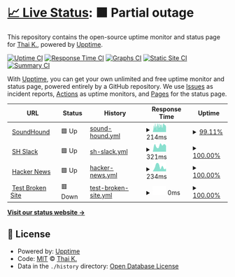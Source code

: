 # [📈 Live Status](https://thaaai.github.io/upptime): <!--live status--> **🟧 Partial outage**

This repository contains the open-source uptime monitor and status page for [Thai K.](https://thaaai.github.io/upptime), powered by [Upptime](https://github.com/upptime/upptime).

[![Uptime CI](https://github.com/thaaai/upptime/workflows/Uptime%20CI/badge.svg)](https://github.com/thaaai/upptime/actions?query=workflow%3A%22Uptime+CI%22)
[![Response Time CI](https://github.com/thaaai/upptime/workflows/Response%20Time%20CI/badge.svg)](https://github.com/thaaai/upptime/actions?query=workflow%3A%22Response+Time+CI%22)
[![Graphs CI](https://github.com/thaaai/upptime/workflows/Graphs%20CI/badge.svg)](https://github.com/thaaai/upptime/actions?query=workflow%3A%22Graphs+CI%22)
[![Static Site CI](https://github.com/thaaai/upptime/workflows/Static%20Site%20CI/badge.svg)](https://github.com/thaaai/upptime/actions?query=workflow%3A%22Static+Site+CI%22)
[![Summary CI](https://github.com/thaaai/upptime/workflows/Summary%20CI/badge.svg)](https://github.com/thaaai/upptime/actions?query=workflow%3A%22Summary+CI%22)

With [Upptime](https://upptime.js.org), you can get your own unlimited and free uptime monitor and status page, powered entirely by a GitHub repository. We use [Issues](https://github.com/thaaai/upptime/issues) as incident reports, [Actions](https://github.com/thaaai/upptime/actions) as uptime monitors, and [Pages](https://thaaai.github.io/upptime) for the status page.

<!--start: status pages-->
<!-- This summary is generated by Upptime (https://github.com/upptime/upptime) -->
<!-- Do not edit this manually, your changes will be overwritten -->
<!-- prettier-ignore -->
| URL | Status | History | Response Time | Uptime |
| --- | ------ | ------- | ------------- | ------ |
| <img alt="" src="https://favicons.githubusercontent.com/www.soundhound.com" height="13"> [SoundHound](https://www.soundhound.com) | 🟩 Up | [sound-hound.yml](https://github.com/thaaai/upptime/commits/HEAD/history/sound-hound.yml) | <details><summary><img alt="Response time graph" src="./graphs/sound-hound/response-time-week.png" height="20"> 214ms</summary><br><a href="https://thaaai.github.io/upptime/history/sound-hound"><img alt="Response time 275" src="https://img.shields.io/endpoint?url=https%3A%2F%2Fraw.githubusercontent.com%2Fthaaai%2Fupptime%2FHEAD%2Fapi%2Fsound-hound%2Fresponse-time.json"></a><br><a href="https://thaaai.github.io/upptime/history/sound-hound"><img alt="24-hour response time 263" src="https://img.shields.io/endpoint?url=https%3A%2F%2Fraw.githubusercontent.com%2Fthaaai%2Fupptime%2FHEAD%2Fapi%2Fsound-hound%2Fresponse-time-day.json"></a><br><a href="https://thaaai.github.io/upptime/history/sound-hound"><img alt="7-day response time 214" src="https://img.shields.io/endpoint?url=https%3A%2F%2Fraw.githubusercontent.com%2Fthaaai%2Fupptime%2FHEAD%2Fapi%2Fsound-hound%2Fresponse-time-week.json"></a><br><a href="https://thaaai.github.io/upptime/history/sound-hound"><img alt="30-day response time 249" src="https://img.shields.io/endpoint?url=https%3A%2F%2Fraw.githubusercontent.com%2Fthaaai%2Fupptime%2FHEAD%2Fapi%2Fsound-hound%2Fresponse-time-month.json"></a><br><a href="https://thaaai.github.io/upptime/history/sound-hound"><img alt="1-year response time 275" src="https://img.shields.io/endpoint?url=https%3A%2F%2Fraw.githubusercontent.com%2Fthaaai%2Fupptime%2FHEAD%2Fapi%2Fsound-hound%2Fresponse-time-year.json"></a></details> | <details><summary><a href="https://thaaai.github.io/upptime/history/sound-hound">99.11%</a></summary><a href="https://thaaai.github.io/upptime/history/sound-hound"><img alt="All-time uptime 99.70%" src="https://img.shields.io/endpoint?url=https%3A%2F%2Fraw.githubusercontent.com%2Fthaaai%2Fupptime%2FHEAD%2Fapi%2Fsound-hound%2Fuptime.json"></a><br><a href="https://thaaai.github.io/upptime/history/sound-hound"><img alt="24-hour uptime 100.00%" src="https://img.shields.io/endpoint?url=https%3A%2F%2Fraw.githubusercontent.com%2Fthaaai%2Fupptime%2FHEAD%2Fapi%2Fsound-hound%2Fuptime-day.json"></a><br><a href="https://thaaai.github.io/upptime/history/sound-hound"><img alt="7-day uptime 99.11%" src="https://img.shields.io/endpoint?url=https%3A%2F%2Fraw.githubusercontent.com%2Fthaaai%2Fupptime%2FHEAD%2Fapi%2Fsound-hound%2Fuptime-week.json"></a><br><a href="https://thaaai.github.io/upptime/history/sound-hound"><img alt="30-day uptime 99.50%" src="https://img.shields.io/endpoint?url=https%3A%2F%2Fraw.githubusercontent.com%2Fthaaai%2Fupptime%2FHEAD%2Fapi%2Fsound-hound%2Fuptime-month.json"></a><br><a href="https://thaaai.github.io/upptime/history/sound-hound"><img alt="1-year uptime 99.70%" src="https://img.shields.io/endpoint?url=https%3A%2F%2Fraw.githubusercontent.com%2Fthaaai%2Fupptime%2FHEAD%2Fapi%2Fsound-hound%2Fuptime-year.json"></a></details>
| <img alt="" src="https://favicons.githubusercontent.com/soundhound.slack.com" height="13"> [SH Slack](https://soundhound.slack.com) | 🟩 Up | [sh-slack.yml](https://github.com/thaaai/upptime/commits/HEAD/history/sh-slack.yml) | <details><summary><img alt="Response time graph" src="./graphs/sh-slack/response-time-week.png" height="20"> 321ms</summary><br><a href="https://thaaai.github.io/upptime/history/sh-slack"><img alt="Response time 283" src="https://img.shields.io/endpoint?url=https%3A%2F%2Fraw.githubusercontent.com%2Fthaaai%2Fupptime%2FHEAD%2Fapi%2Fsh-slack%2Fresponse-time.json"></a><br><a href="https://thaaai.github.io/upptime/history/sh-slack"><img alt="24-hour response time 222" src="https://img.shields.io/endpoint?url=https%3A%2F%2Fraw.githubusercontent.com%2Fthaaai%2Fupptime%2FHEAD%2Fapi%2Fsh-slack%2Fresponse-time-day.json"></a><br><a href="https://thaaai.github.io/upptime/history/sh-slack"><img alt="7-day response time 321" src="https://img.shields.io/endpoint?url=https%3A%2F%2Fraw.githubusercontent.com%2Fthaaai%2Fupptime%2FHEAD%2Fapi%2Fsh-slack%2Fresponse-time-week.json"></a><br><a href="https://thaaai.github.io/upptime/history/sh-slack"><img alt="30-day response time 308" src="https://img.shields.io/endpoint?url=https%3A%2F%2Fraw.githubusercontent.com%2Fthaaai%2Fupptime%2FHEAD%2Fapi%2Fsh-slack%2Fresponse-time-month.json"></a><br><a href="https://thaaai.github.io/upptime/history/sh-slack"><img alt="1-year response time 283" src="https://img.shields.io/endpoint?url=https%3A%2F%2Fraw.githubusercontent.com%2Fthaaai%2Fupptime%2FHEAD%2Fapi%2Fsh-slack%2Fresponse-time-year.json"></a></details> | <details><summary><a href="https://thaaai.github.io/upptime/history/sh-slack">100.00%</a></summary><a href="https://thaaai.github.io/upptime/history/sh-slack"><img alt="All-time uptime 100.00%" src="https://img.shields.io/endpoint?url=https%3A%2F%2Fraw.githubusercontent.com%2Fthaaai%2Fupptime%2FHEAD%2Fapi%2Fsh-slack%2Fuptime.json"></a><br><a href="https://thaaai.github.io/upptime/history/sh-slack"><img alt="24-hour uptime 100.00%" src="https://img.shields.io/endpoint?url=https%3A%2F%2Fraw.githubusercontent.com%2Fthaaai%2Fupptime%2FHEAD%2Fapi%2Fsh-slack%2Fuptime-day.json"></a><br><a href="https://thaaai.github.io/upptime/history/sh-slack"><img alt="7-day uptime 100.00%" src="https://img.shields.io/endpoint?url=https%3A%2F%2Fraw.githubusercontent.com%2Fthaaai%2Fupptime%2FHEAD%2Fapi%2Fsh-slack%2Fuptime-week.json"></a><br><a href="https://thaaai.github.io/upptime/history/sh-slack"><img alt="30-day uptime 100.00%" src="https://img.shields.io/endpoint?url=https%3A%2F%2Fraw.githubusercontent.com%2Fthaaai%2Fupptime%2FHEAD%2Fapi%2Fsh-slack%2Fuptime-month.json"></a><br><a href="https://thaaai.github.io/upptime/history/sh-slack"><img alt="1-year uptime 100.00%" src="https://img.shields.io/endpoint?url=https%3A%2F%2Fraw.githubusercontent.com%2Fthaaai%2Fupptime%2FHEAD%2Fapi%2Fsh-slack%2Fuptime-year.json"></a></details>
| <img alt="" src="https://favicons.githubusercontent.com/news.ycombinator.com" height="13"> [Hacker News](https://news.ycombinator.com) | 🟩 Up | [hacker-news.yml](https://github.com/thaaai/upptime/commits/HEAD/history/hacker-news.yml) | <details><summary><img alt="Response time graph" src="./graphs/hacker-news/response-time-week.png" height="20"> 234ms</summary><br><a href="https://thaaai.github.io/upptime/history/hacker-news"><img alt="Response time 264" src="https://img.shields.io/endpoint?url=https%3A%2F%2Fraw.githubusercontent.com%2Fthaaai%2Fupptime%2FHEAD%2Fapi%2Fhacker-news%2Fresponse-time.json"></a><br><a href="https://thaaai.github.io/upptime/history/hacker-news"><img alt="24-hour response time 354" src="https://img.shields.io/endpoint?url=https%3A%2F%2Fraw.githubusercontent.com%2Fthaaai%2Fupptime%2FHEAD%2Fapi%2Fhacker-news%2Fresponse-time-day.json"></a><br><a href="https://thaaai.github.io/upptime/history/hacker-news"><img alt="7-day response time 234" src="https://img.shields.io/endpoint?url=https%3A%2F%2Fraw.githubusercontent.com%2Fthaaai%2Fupptime%2FHEAD%2Fapi%2Fhacker-news%2Fresponse-time-week.json"></a><br><a href="https://thaaai.github.io/upptime/history/hacker-news"><img alt="30-day response time 283" src="https://img.shields.io/endpoint?url=https%3A%2F%2Fraw.githubusercontent.com%2Fthaaai%2Fupptime%2FHEAD%2Fapi%2Fhacker-news%2Fresponse-time-month.json"></a><br><a href="https://thaaai.github.io/upptime/history/hacker-news"><img alt="1-year response time 264" src="https://img.shields.io/endpoint?url=https%3A%2F%2Fraw.githubusercontent.com%2Fthaaai%2Fupptime%2FHEAD%2Fapi%2Fhacker-news%2Fresponse-time-year.json"></a></details> | <details><summary><a href="https://thaaai.github.io/upptime/history/hacker-news">100.00%</a></summary><a href="https://thaaai.github.io/upptime/history/hacker-news"><img alt="All-time uptime 100.00%" src="https://img.shields.io/endpoint?url=https%3A%2F%2Fraw.githubusercontent.com%2Fthaaai%2Fupptime%2FHEAD%2Fapi%2Fhacker-news%2Fuptime.json"></a><br><a href="https://thaaai.github.io/upptime/history/hacker-news"><img alt="24-hour uptime 100.00%" src="https://img.shields.io/endpoint?url=https%3A%2F%2Fraw.githubusercontent.com%2Fthaaai%2Fupptime%2FHEAD%2Fapi%2Fhacker-news%2Fuptime-day.json"></a><br><a href="https://thaaai.github.io/upptime/history/hacker-news"><img alt="7-day uptime 100.00%" src="https://img.shields.io/endpoint?url=https%3A%2F%2Fraw.githubusercontent.com%2Fthaaai%2Fupptime%2FHEAD%2Fapi%2Fhacker-news%2Fuptime-week.json"></a><br><a href="https://thaaai.github.io/upptime/history/hacker-news"><img alt="30-day uptime 100.00%" src="https://img.shields.io/endpoint?url=https%3A%2F%2Fraw.githubusercontent.com%2Fthaaai%2Fupptime%2FHEAD%2Fapi%2Fhacker-news%2Fuptime-month.json"></a><br><a href="https://thaaai.github.io/upptime/history/hacker-news"><img alt="1-year uptime 100.00%" src="https://img.shields.io/endpoint?url=https%3A%2F%2Fraw.githubusercontent.com%2Fthaaai%2Fupptime%2FHEAD%2Fapi%2Fhacker-news%2Fuptime-year.json"></a></details>
| <img alt="" src="https://favicons.githubusercontent.com/thissitedoesnotexist.koj.co" height="13"> [Test Broken Site](https://thissitedoesnotexist.koj.co) | 🟥 Down | [test-broken-site.yml](https://github.com/thaaai/upptime/commits/HEAD/history/test-broken-site.yml) | <details><summary><img alt="Response time graph" src="./graphs/test-broken-site/response-time-week.png" height="20"> 0ms</summary><br><a href="https://thaaai.github.io/upptime/history/test-broken-site"><img alt="Response time 0" src="https://img.shields.io/endpoint?url=https%3A%2F%2Fraw.githubusercontent.com%2Fthaaai%2Fupptime%2FHEAD%2Fapi%2Ftest-broken-site%2Fresponse-time.json"></a><br><a href="https://thaaai.github.io/upptime/history/test-broken-site"><img alt="24-hour response time 0" src="https://img.shields.io/endpoint?url=https%3A%2F%2Fraw.githubusercontent.com%2Fthaaai%2Fupptime%2FHEAD%2Fapi%2Ftest-broken-site%2Fresponse-time-day.json"></a><br><a href="https://thaaai.github.io/upptime/history/test-broken-site"><img alt="7-day response time 0" src="https://img.shields.io/endpoint?url=https%3A%2F%2Fraw.githubusercontent.com%2Fthaaai%2Fupptime%2FHEAD%2Fapi%2Ftest-broken-site%2Fresponse-time-week.json"></a><br><a href="https://thaaai.github.io/upptime/history/test-broken-site"><img alt="30-day response time 0" src="https://img.shields.io/endpoint?url=https%3A%2F%2Fraw.githubusercontent.com%2Fthaaai%2Fupptime%2FHEAD%2Fapi%2Ftest-broken-site%2Fresponse-time-month.json"></a><br><a href="https://thaaai.github.io/upptime/history/test-broken-site"><img alt="1-year response time 0" src="https://img.shields.io/endpoint?url=https%3A%2F%2Fraw.githubusercontent.com%2Fthaaai%2Fupptime%2FHEAD%2Fapi%2Ftest-broken-site%2Fresponse-time-year.json"></a></details> | <details><summary><a href="https://thaaai.github.io/upptime/history/test-broken-site">100.00%</a></summary><a href="https://thaaai.github.io/upptime/history/test-broken-site"><img alt="All-time uptime 100.00%" src="https://img.shields.io/endpoint?url=https%3A%2F%2Fraw.githubusercontent.com%2Fthaaai%2Fupptime%2FHEAD%2Fapi%2Ftest-broken-site%2Fuptime.json"></a><br><a href="https://thaaai.github.io/upptime/history/test-broken-site"><img alt="24-hour uptime 100.00%" src="https://img.shields.io/endpoint?url=https%3A%2F%2Fraw.githubusercontent.com%2Fthaaai%2Fupptime%2FHEAD%2Fapi%2Ftest-broken-site%2Fuptime-day.json"></a><br><a href="https://thaaai.github.io/upptime/history/test-broken-site"><img alt="7-day uptime 100.00%" src="https://img.shields.io/endpoint?url=https%3A%2F%2Fraw.githubusercontent.com%2Fthaaai%2Fupptime%2FHEAD%2Fapi%2Ftest-broken-site%2Fuptime-week.json"></a><br><a href="https://thaaai.github.io/upptime/history/test-broken-site"><img alt="30-day uptime 100.00%" src="https://img.shields.io/endpoint?url=https%3A%2F%2Fraw.githubusercontent.com%2Fthaaai%2Fupptime%2FHEAD%2Fapi%2Ftest-broken-site%2Fuptime-month.json"></a><br><a href="https://thaaai.github.io/upptime/history/test-broken-site"><img alt="1-year uptime 100.00%" src="https://img.shields.io/endpoint?url=https%3A%2F%2Fraw.githubusercontent.com%2Fthaaai%2Fupptime%2FHEAD%2Fapi%2Ftest-broken-site%2Fuptime-year.json"></a></details>

<!--end: status pages-->

[**Visit our status website →**](https://thaaai.github.io/upptime)

## 📄 License

- Powered by: [Upptime](https://github.com/upptime/upptime)
- Code: [MIT](./LICENSE) © [Thai K.](https://thaaai.github.io/upptime)
- Data in the `./history` directory: [Open Database License](https://opendatacommons.org/licenses/odbl/1-0/)

